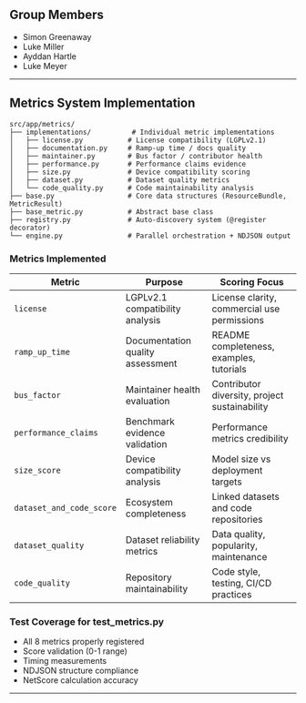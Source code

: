 ## Group Members
- Simon Greenaway
- Luke Miller  
- Ayddan Hartle
- Luke Meyer


---

## Metrics System Implementation

```
src/app/metrics/
├── implementations/          # Individual metric implementations
│   ├── license.py           # License compatibility (LGPLv2.1)
│   ├── documentation.py     # Ramp-up time / docs quality  
│   ├── maintainer.py        # Bus factor / contributor health
│   ├── performance.py       # Performance claims evidence
│   ├── size.py              # Device compatibility scoring
│   ├── dataset.py           # Dataset quality metrics
│   └── code_quality.py      # Code maintainability analysis
├── base.py                  # Core data structures (ResourceBundle, MetricResult)
├── base_metric.py           # Abstract base class
├── registry.py              # Auto-discovery system (@register decorator)
└── engine.py                # Parallel orchestration + NDJSON output
```

### Metrics Implemented

| Metric | Purpose | Scoring Focus |
|--------|---------|---------------|
| `license` | LGPLv2.1 compatibility analysis | License clarity, commercial use permissions |
| `ramp_up_time` | Documentation quality assessment | README completeness, examples, tutorials |
| `bus_factor` | Maintainer health evaluation | Contributor diversity, project sustainability |
| `performance_claims` | Benchmark evidence validation | Performance metrics credibility |
| `size_score` | Device compatibility analysis | Model size vs deployment targets |
| `dataset_and_code_score` | Ecosystem completeness | Linked datasets and code repositories |
| `dataset_quality` | Dataset reliability metrics | Data quality, popularity, maintenance |
| `code_quality` | Repository maintainability | Code style, testing, CI/CD practices |

### Test Coverage for test_metrics.py
- All 8 metrics properly registered
- Score validation (0-1 range)
- Timing measurements
- NDJSON structure compliance
- NetScore calculation accuracy
---